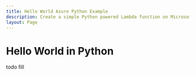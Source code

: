```yaml
---
title: Hello World Azure Python Example
description: Create a simple Python powered Lambda function on Microsoft Azure
layout: Page
---
```


# Hello World in Python

todo fill
